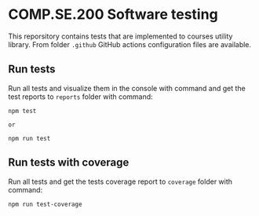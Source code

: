 # COMP.SE.200 Software testing
This reporsitory contains tests that are implemented to courses utility library. From folder `.github`
GitHub actions configuration files are available.

## Run tests
Run all tests and visualize them in the console with command and get the test reports to `reports` folder with command:
```
npm test

or

npm run test
```

## Run tests with coverage
Run all tests and get the tests coverage report to `coverage` folder with command:
```
npm run test-coverage
```